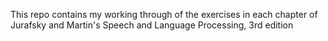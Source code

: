 This repo contains my working through of the exercises in each chapter of Jurafsky and Martin's Speech and Language Processing, 3rd edition 
